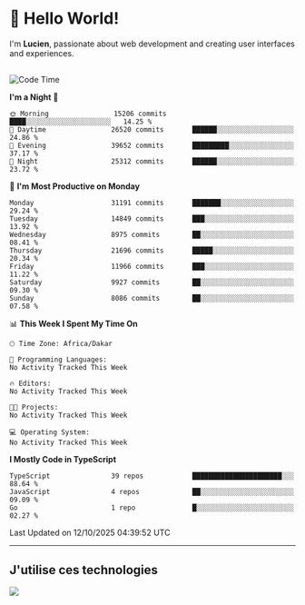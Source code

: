 # 👋 Hello World!

I'm **Lucien**, passionate about web development and creating user interfaces and experiences.

##

<!--START_SECTION:waka-->
![Code Time](http://img.shields.io/badge/Code%20Time-3%2C921%20hrs%2018%20mins-blue)

**I'm a Night 🦉** 

```text
🌞 Morning                15206 commits       ████░░░░░░░░░░░░░░░░░░░░░   14.25 % 
🌆 Daytime                26520 commits       ██████░░░░░░░░░░░░░░░░░░░   24.86 % 
🌃 Evening                39652 commits       █████████░░░░░░░░░░░░░░░░   37.17 % 
🌙 Night                  25312 commits       ██████░░░░░░░░░░░░░░░░░░░   23.72 % 
```
📅 **I'm Most Productive on Monday** 

```text
Monday                   31191 commits       ███████░░░░░░░░░░░░░░░░░░   29.24 % 
Tuesday                  14849 commits       ███░░░░░░░░░░░░░░░░░░░░░░   13.92 % 
Wednesday                8975 commits        ██░░░░░░░░░░░░░░░░░░░░░░░   08.41 % 
Thursday                 21696 commits       █████░░░░░░░░░░░░░░░░░░░░   20.34 % 
Friday                   11966 commits       ███░░░░░░░░░░░░░░░░░░░░░░   11.22 % 
Saturday                 9927 commits        ██░░░░░░░░░░░░░░░░░░░░░░░   09.30 % 
Sunday                   8086 commits        ██░░░░░░░░░░░░░░░░░░░░░░░   07.58 % 
```


📊 **This Week I Spent My Time On** 

```text
🕑︎ Time Zone: Africa/Dakar

💬 Programming Languages: 
No Activity Tracked This Week

🔥 Editors: 
No Activity Tracked This Week

🐱‍💻 Projects: 
No Activity Tracked This Week

💻 Operating System: 
No Activity Tracked This Week
```

**I Mostly Code in TypeScript** 

```text
TypeScript               39 repos            ██████████████████████░░░   88.64 % 
JavaScript               4 repos             ██░░░░░░░░░░░░░░░░░░░░░░░   09.09 % 
Go                       1 repo              █░░░░░░░░░░░░░░░░░░░░░░░░   02.27 % 
```




 Last Updated on 12/10/2025 04:39:52 UTC
<!--END_SECTION:waka-->
---

## J'utilise ces technologies

<p align="left">
  <a href="https://skillicons.dev">
    <img src="https://skillicons.dev/icons?i=ts,js,go,ruby,css,scss,tailwind,react,vite,nextjs,docker,figma,ableton" />
  </a>
</p>

